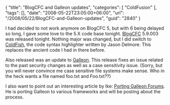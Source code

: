 {
	"title": "BlogCFC and Galleon updates",
	"categories": [
		"ColdFusion"
	],
	"tags": [],
	"date": "2008-05-22T23:05:00+06:00",
	"url": "/2008/05/22/BlogCFC-and-Galleon-updates",
	"guid": "2840"
}

I had decided to not work anymore on BlogCFC 5, but with 6 being delayed so long, I gave some love to the 5.X code base tonight. <a href="http://blogcfc.riaforge.org">BlogCFC</a> 5.9.003 was released tonight. Nothing major was changed, but I did switch to <a href="http://coldfish.riaforge.org">ColdFish</a>, the code syntax highlighter written by Jason Delmore. This replaces the ancient code I had in there before. 

Also released was an update to <a href="http://galleon.riaforge.org">Galleon</a>. This release fixes an issue related to the past security changes as well as a case sensitivity issue. (Sorry, but you will never convince me case sensitive file systems make sense. Who in the heck wants a file named foo.txt and Foo.txt??)

I also want to point out an interesting article by Ike: <a href="http://ontap.riaforge.org/blog/index.cfm/2008/5/22/Galleon">Porting Galleon Forums</a>. He is porting Galleon to various frameworks and will be posting about the process.